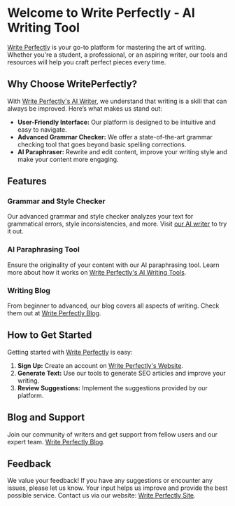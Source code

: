 # Welcome to Write Perfectly - AI Writing Tool

[Write Perfectly](https://writeperfectly.com) is your go-to platform for mastering the art of writing. Whether you're a student, a professional, or an aspiring writer, our tools and resources will help you craft perfect pieces every time.

## Why Choose WritePerfectly?

With [Write Perfectly's AI Writer](https://writeperfectly.com), we understand that writing is a skill that can always be improved. Here’s what makes us stand out:

- **User-Friendly Interface:** Our platform is designed to be intuitive and easy to navigate.
- **Advanced Grammar Checker:** We offer a state-of-the-art grammar checking tool that goes beyond basic spelling corrections.
- **AI Paraphraser:** Rewrite and edit content, improve your writing style and make your content more engaging.

## Features

### Grammar and Style Checker

Our advanced grammar and style checker analyzes your text for grammatical errors, style inconsistencies, and more. Visit [our AI writer](https://writeperfectly.com) to try it out.

### AI Paraphrasing Tool

Ensure the originality of your content with our AI paraphrasing tool. Learn more about how it works on [Write Perfectly's AI Writing Tools](https://writeperfectly.com).

### Writing Blog

From beginner to advanced, our blog covers all aspects of writing. Check them out at [Write Perfectly Blog](https://writeperfectly.com/blog).

## How to Get Started

Getting started with [Write Perfectly](https://writeperfectly.com) is easy:

1. **Sign Up:** Create an account on [Write Perfectly's Website](https://writeperfectly.com).
2. **Generate Text:** Use our tools to generate SEO articles and improve your writing.
3. **Review Suggestions:** Implement the suggestions provided by our platform.

## Blog and Support

Join our community of writers and get support from fellow users and our expert team. [Write Perfectly Blog](https://writeperfectly.com/blog).

## Feedback

We value your feedback! If you have any suggestions or encounter any issues, please let us know. Your input helps us improve and provide the best possible service. Contact us via our website: [Write Perfectly Site](https://writeperfectly.com).
